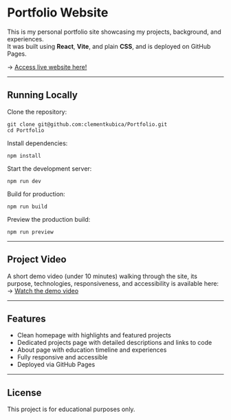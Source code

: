 # Portfolio Website

This is my personal portfolio site showcasing my projects, background, and experiences.  
It was built using **React**, **Vite**, and plain **CSS**, and is deployed on GitHub Pages.

-> [Access live website here!](<https://clementkubica.github.io/Portfolio/>)

---

## Running Locally

Clone the repository:

    git clone git@github.com:clementkubica/Portfolio.git
    cd Portfolio

Install dependencies:

    npm install

Start the development server:

    npm run dev

Build for production:

    npm run build

Preview the production build:

    npm run preview

---

## Project Video

A short demo video (under 10 minutes) walking through the site, its purpose, technologies, responsiveness, and accessibility is available here:  
-> [Watch the demo video](<https://youtu.be/2kt3DrdCDHo>)

---

## Features

- Clean homepage with highlights and featured projects  
- Dedicated projects page with detailed descriptions and links to code  
- About page with education timeline and experiences  
- Fully responsive and accessible  
- Deployed via GitHub Pages  

---

## License

This project is for educational purposes only.
